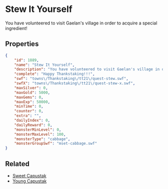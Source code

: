 # Stew It Yourself

You have volunteered to visit Gaelan's village in order to acquire a special ingredient!

## Properties

```json
{
    "id": 1889,
    "name": "Stew It Yourself",
    "description": "You have volunteered to visit Gaelan's village in order to acquire a special ingredient!",
    "complete": "Happy Thankstaking!!!",
    "swf": "towns\/Thankstaking\/tt21\/quest-stew.swf",
    "swfX": "towns\/Thankstaking\/tt21\/quest-stew-x.swf",
    "maxSilver": 0,
    "maxGold": 5000,
    "maxGems": 0,
    "maxExp": 50000,
    "minTime": 0,
    "counter": 0,
    "extra": "",
    "dailyIndex": 0,
    "dailyReward": 0,
    "monsterMinLevel": 0,
    "monsterMaxLevel": 100,
    "monsterType": "cabbage",
    "monsterGroupSwf": "mset-cabbage.swf"
}
```

## Related

- [Sweet Capustak](../items/20672-sweet-capustak.md)
- [Young Capustak](../items/20673-young-capustak.md)

